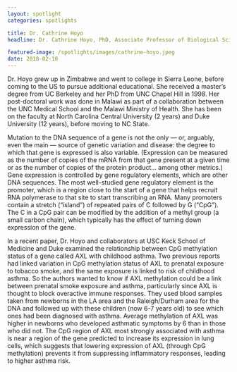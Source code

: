 ```yaml
---
layout: spotlight
categories: spotlights

title: Dr. Cathrine Hoyo
headline: Dr. Cathrine Hoyo, PhD, Associate Professor of Biological Sciences (North Carolina State University). <p> Dr. Hoyo, an epidemiologist, was recruited to NC State in 2014 as a part of their Environmental Health Science cluster, which brings together faculty from all 10 colleges within the university to collaborate on interdisciplinary projects.

featured-image: /spotlights/images/cathrine-hoyo.jpeg
date: 2018-02-10
---
```


Dr. Hoyo grew up in Zimbabwe and went to college in Sierra Leone, before coming to the US to pursue additional educational. She received a master’s degree from UC Berkeley and her PhD from UNC Chapel Hill in 1998. Her post-doctoral work was done in Malawi as part of a collaboration between the UNC Medical School and the Malawi Ministry of Health. She has been on the faculty at North Carolina Central University (2 years) and Duke University (12 years), before moving to NC State.

Mutation to the DNA sequence of a gene is not the only — or, arguably, even the main — source of genetic variation and disease: the degree to which that gene is expressed is also variable. (Expression can be measured as the number of copies of the mRNA from that gene present at a given time or as the number of copies of the protein product… among other metrics.) Gene expression is controlled by gene regulatory elements, which are other DNA sequences. The most well-studied gene regulatory element is the promoter, which is a region close to the start of a gene that helps recruit RNA polymerase to that site to start transcribing an RNA. Many promoters contain a stretch (“island”) of repeated pairs of C followed by G (“CpG”). The C in a CpG pair can be modified by the addition of a methyl group (a small carbon chain), which typically has the effect of turning down expression of the gene.

In a recent paper, Dr. Hoyo and collaborators at USC Keck School of Medicine and Duke examined the relationship between CpG methylation status of a gene called AXL with childhood asthma. Two previous reports had linked variation in CpG methylation status of AXL to prenatal exposure to tobacco smoke, and the same exposure is linked to risk of childhood asthma. So the authors wanted to know if AXL methylation could be a link between prenatal smoke exposure and asthma, particularly since AXL is thought to block overactive immune responses. They used blood samples taken from newborns in the LA area and the Raleigh/Durham area for the DNA and followed up with these children (now 6-7 years old) to see which ones had been diagnosed with asthma. Average methylation of AXL was higher in newborns who developed asthmatic symptoms by 6 than in those who did not. The CpG region of AXL most strongly associated with asthma is near a region of the gene predicted to increase its expression in lung cells, which suggests that lowering expression of AXL (through CpG methylation) prevents it from suppressing inflammatory responses, leading to higher asthma risk.